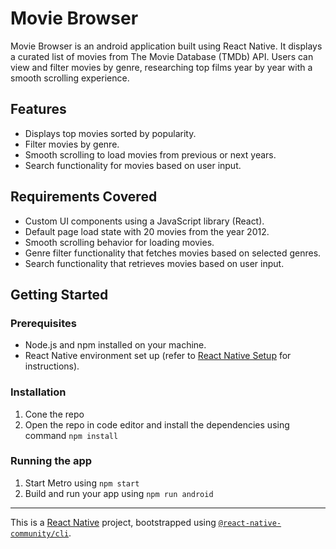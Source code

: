 # Movie Browser

Movie Browser is an android application built using React Native. It displays a curated list of movies from The Movie Database (TMDb) API. Users can view and filter movies by genre, researching top films year by year with a smooth scrolling experience.

## Features

- Displays top movies sorted by popularity.
- Filter movies by genre.
- Smooth scrolling to load movies from previous or next years.
- Search functionality for movies based on user input.

## Requirements Covered

- Custom UI components using a JavaScript library (React).
- Default page load state with 20 movies from the year 2012.
- Smooth scrolling behavior for loading movies.
- Genre filter functionality that fetches movies based on selected genres.
- Search functionality that retrieves movies based on user input.

## Getting Started

### Prerequisites

- Node.js and npm installed on your machine.
- React Native environment set up (refer to [React Native Setup](https://reactnative.dev/docs/set-up-your-environment) for instructions).

### Installation

1. Cone the repo
2. Open the repo in code editor and install the dependencies using command `npm install`

### Running the app

1. Start Metro using `npm start`
2. Build and run your app using `npm run android`

---

This is a [React Native](https://reactnative.dev) project, bootstrapped using [`@react-native-community/cli`](https://github.com/react-native-community/cli).
